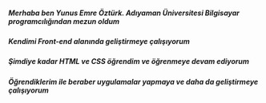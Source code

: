 

<!--
**Voldemort-07/Voldemort-07** is a ✨ _special_ ✨ repository because its `README.md` (this file) appears on your GitHub profile.

Here are some ideas to get you started:

- 🔭 I’m currently working on ...
- 🌱 I’m currently learning ...
- 👯 I’m looking to collaborate on ...
- 🤔 I’m looking for help with ...
- 💬 Ask me about ...
- 📫 How to reach me: ...
- 😄 Pronouns: ...
- ⚡ Fun fact: ...
-->

##### Merhaba ben Yunus Emre Öztürk. Adıyaman Üniversitesi Bilgisayar programcılığından mezun oldum
##### Kendimi Front-end alanında geliştirmeye çalışıyorum
##### Şimdiye kadar HTML ve CSS öğrendim ve öğrenmeye devam ediyorum
##### Öğrendiklerim ile beraber uygulamalar yapmaya ve daha da geliştirmeye çalışıyorum
